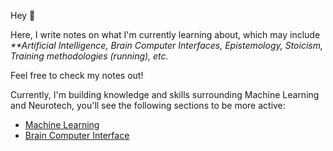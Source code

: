 Hey 👋

Here, I write notes on what I'm currently learning about, which may include _**Artificial Intelligence, Brain Computer Interfaces, Epistemology, Stoicism, Training methodologies (running), etc._

Feel free to check my notes out!

Currently, I'm building knowledge and skills surrounding Machine Learning and Neurotech, you'll see the following sections to be more active:

- [Machine Learning](https://github.com/vxnuaj/vxnuaj.mind/tree/main/creation/Tech/Artificial%20Intelligence/Machine%20Learning)
- [Brain Computer Interface](https://github.com/vxnuaj/vxnuaj.mind/tree/main/creation/Tech/Brain%20Computer%20Interface)

